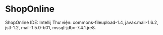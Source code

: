 # ShopOnline
ShopOnline
IDE: Intellij
Thư viện: commons-fileupload-1.4, javax.mail-1.6.2, jstl-1.2, mail-1.5.0-b01, mssql-jdbc-7.4.1.jre8.
